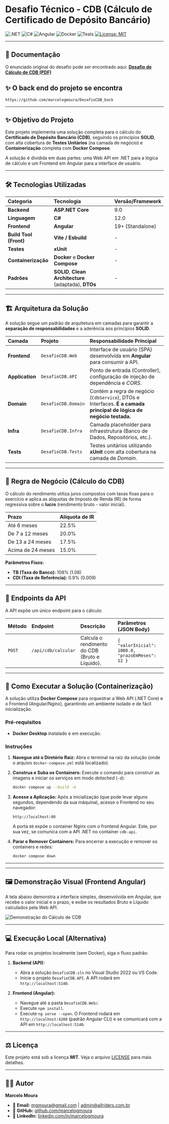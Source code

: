 # Desafio Técnico - CDB (Cálculo de Certificado de Depósito Bancário)

![.NET](https://img.shields.io/badge/.NET-9.0-blueviolet)
![C#](https://img.shields.io/badge/C%23-512BD4?style=flat&logo=csharp&logoColor=white)
![Angular](https://img.shields.io/badge/Angular-DD0031?style=flat&logo=angular&logoColor=white)
![Docker](https://img.shields.io/badge/Docker-2496ED?style=flat&logo=docker&logoColor=white)
![Tests](https://img.shields.io/badge/xUnit-802580?style=flat&logo=xunit&logoColor=white)
[![License: MIT](https://img.shields.io/badge/License-MIT-yellow.svg)](https://opensource.org/licenses/MIT)

---

## 📜 Documentação
O enunciado original do desafio pode ser encontrado aqui:
[**Desafio de Cálculo de CDB (PDF)**](./Pdf/DesafioCDB.pdf)

## ✨ O back end do projeto se encontra 

```
https://github.com/marcelogmoura/DesafioCDB_back
```

---

## ✨ Objetivo do Projeto

Este projeto implementa uma solução completa para o cálculo do **Certificado de Depósito Bancário (CDB)**, seguindo os princípios **SOLID**, com alta cobertura de **Testes Unitários** (na camada de negócio) e **Containerização** completa com **Docker Compose**.

A solução é dividida em duas partes: uma Web API em .NET para a lógica de cálculo e um Frontend em Angular para a interface de usuário.



---

## 🛠️ Tecnologias Utilizadas

| Categoria | Tecnologia | Versão/Framework |
| :--- | :--- | :--- |
| **Backend** | **ASP.NET Core** | 9.0 |
| **Linguagem** | **C#** | 12.0 |
| **Frontend** | **Angular** | 19+ (Standalone) |
| **Build Tool (Front)** | **Vite / Esbuild** | - |
| **Testes** | **xUnit** | - |
| **Containerização** | **Docker** e **Docker Compose** | - |
| **Padrões** | **SOLID**, **Clean Architecture** (adaptada), **DTOs** | - |

---

## 🏗️ Arquitetura da Solução

A solução segue um padrão de arquitetura em camadas para garantir a **separação de responsabilidades** e a aderência aos princípios **SOLID**.

| Camada | Projeto | Responsabilidade Principal |
| :--- | :--- | :--- |
| **Frontend** | `DesafioCDB.Web` | Interface de usuário (SPA) desenvolvida em **Angular** para consumir a API. |
| **Application** | `DesafioCDB.API` | Ponto de entrada (Controller), configuração de injeção de dependência e *CORS*. |
| **Domain** | `DesafioCDB.Domain` | Contém a regra de negócio (`CdbService`), DTOs e Interfaces. **É a camada principal de lógica de negócio testada.** |
| **Infra** | `DesafioCDB.Infra` | Camada placeholder para infraestrutura (Banco de Dados, Repositórios, etc.). |
| **Tests** | `DesafioCDB.Tests` | Testes unitários utilizando **xUnit** com alta cobertura na camada de *Domain*. |

---

## 💼 Regra de Negócio (Cálculo do CDB)

O cálculo do rendimento utiliza juros compostos com taxas fixas para o exercício e aplica as alíquotas de Imposto de Renda (IR) de forma regressiva sobre o **lucro** (rendimento bruto - valor inicial).

| Prazo | Alíquota de IR |
| :--- | :--- |
| Até 6 meses | 22.5% |
| De 7 a 12 meses | 20.0% |
| De 13 a 24 meses | 17.5% |
| Acima de 24 meses | 15.0% |

**Parâmetros Fixos:**
* **TB (Taxa do Banco):** 108% (1.08)
* **CDI (Taxa de Referência):** 0.9% (0.009)

---

## 🔗 Endpoints da API

A API expõe um único endpoint para o cálculo:

| Método | Endpoint | Descrição | Parâmetros (JSON Body) |
| :--- | :--- | :--- | :--- |
| `POST` | `/api/cdb/calcular` | Calcula o rendimento do CDB (Bruto e Líquido). | `{ "valorInicial": 1000.0, "prazoEmMeses": 12 }` |

---

## 🚀 Como Executar a Solução (Containerização)

A solução utiliza **Docker Compose** para orquestrar a Web API (.NET Core) e o Frontend (Angular/Nginx), garantindo um ambiente isolado e de fácil inicialização.

### Pré-requisitos

* **Docker Desktop** instalado e em execução.

### Instruções

1.  **Navegue até o Diretório Raiz:** Abra o terminal na raiz da solução (onde o arquivo `docker-compose.yml` está localizado).

2.  **Construa e Suba os Containers:**
    Execute o comando para construir as imagens e iniciar os serviços em modo *detached* (`-d`):

    ```bash
    docker compose up --build -d
    ```

3.  **Acesse a Aplicação:**
    Após a inicialização (que pode levar alguns segundos, dependendo da sua máquina), acesse o Frontend no seu navegador:

    ```
    http://localhost:80
    ```
    A porta `80` expõe o container Nginx com o frontend Angular. Este, por sua vez, se comunica com a API .NET no container `cdb-api`.

4.  **Parar e Remover Containers:**
    Para encerrar a execução e remover os containers e redes:

    ```bash
    docker compose down
    ```

---
---

## 🖼️ Demonstração Visual (Frontend Angular)

A tela abaixo demonstra a interface simples, desenvolvida em Angular, que recebe o valor inicial e o prazo, e exibe os resultados Bruto e Líquido calculados pela Web API.

![Demonstração do Cálculo de CDB](https://i.ibb.co/WWwgp1wy/Screenshot-9.jpg)

---



## 💻 Execução Local (Alternativa)

Para rodar os projetos localmente (sem Docker), siga o fluxo padrão:

1.  **Backend (API):**
    * Abra a solução `DesafioCDB.sln` no Visual Studio 2022 ou VS Code.
    * Inicie o projeto `DesafioCDB.API`. A API rodará em `http://localhost:5140`.

2.  **Frontend (Angular):**
    * Navegue até a pasta `DesafioCDB.Web/`.
    * Execute `npm install`.
    * Execute `ng serve --open`. O Frontend rodará em `http://localhost:4200` (padrão Angular CLI) e se comunicará com a API em `http://localhost:5140`.

---

## ⚖️ Licença

Este projeto está sob a licença **MIT**. Veja o arquivo [LICENSE](LICENSE) para mais detalhes.

---

## 👨‍💻 Autor

**Marcelo Moura**

* 📧 **Email:** [mgmoura@gmail.com](mailto:mgmoura@gmail.com) | [admin@allriders.com.br](mailto:admin@allriders.com.br)
* 🐙 **GitHub:** [github.com/marcelogmoura](https://github.com/marcelogmoura)
* 👔 **LinkedIn:** [linkedin.com/in/marcelogmoura](https://www.linkedin.com/in/marcelogmoura/)
